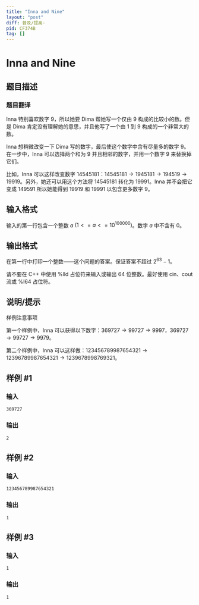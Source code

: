 ```yaml
---
title: "Inna and Nine"
layout: "post"
diff: 普及/提高-
pid: CF374B
tag: []
---
```


# Inna and Nine

## 题目描述

### 题目翻译

Inna 特别喜欢数字 $9$，所以她要 Dima 帮她写一个仅由 $9$ 构成的比较小的数。但是 Dima 肯定没有理解她的意思，并且他写了一个由 $1$ 到 $9$ 构成的一个非常大的数。

Inna 想稍微改变一下 Dima 写的数字，最后使这个数字中含有尽量多的数字 $9$。在一步中，Inna 可以选择两个和为 $9$ 并且相邻的数字，并用一个数字 $9$ 来替换掉它们。

比如，Inna 可以这样改变数字 $14545181$：$14545181 → 1945181 → 194519 → 19919$。另外，她还可以用这个方法将 $14545181$ 转化为 $19991$。Inna 并不会把它变成 $149591$ 所以她能得到 $19919$ 和 $19991$ 以包含更多数字 $9$。

## 输入格式

输入的第一行包含一个整数 $a$ $(1 <= a <= 10 ^ {100000})$。数字 $a$ 中不含有 $0$。

## 输出格式

在第一行中打印一个整数——这个问题的答案。保证答案不超过 $2 ^ {63} - 1$。

请不要在 C++ 中使用 %lld 占位符来输入或输出 $64$ 位整数。最好使用 cin、cout 流或 %I64 占位符。

## 说明/提示

样例注意事项

第一个样例中，Inna 可以获得以下数字：$369727 → 99727 → 9997$，$369727 → 99727 →9979$。

第二个样例中，Inna 可以这样做：$123456789987654321 → 12396789987654321 → 1239678998769321$。

## 样例 #1

### 输入

```
369727

```

### 输出

```
2

```

## 样例 #2

### 输入

```
123456789987654321

```

### 输出

```
1

```

## 样例 #3

### 输入

```
1

```

### 输出

```
1

```

